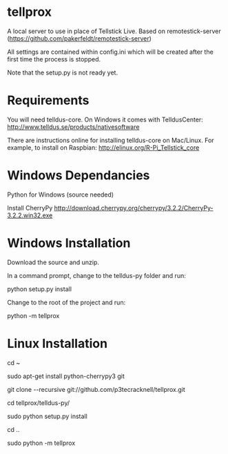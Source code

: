 tellprox
========

A local server to use in place of Tellstick Live. Based on remotestick-server (https://github.com/pakerfeldt/remotestick-server)

All settings are contained within config.ini which will be created after the first time the process is stopped.

Note that the setup.py is not ready yet.

Requirements
============
You will need telldus-core. On Windows it comes with TelldusCenter:
http://www.telldus.se/products/nativesoftware

There are instructions online for installing telldus-core on Mac/Linux. For example, to install on Raspbian:
http://elinux.org/R-Pi_Tellstick_core

Windows Dependancies
====================
Python for Windows (source needed)

Install CherryPy
http://download.cherrypy.org/cherrypy/3.2.2/CherryPy-3.2.2.win32.exe

Windows Installation
====================

Download the source and unzip.

In a command prompt, change to the telldus-py folder and run:

python setup.py install

Change to the  root of the project and run:

python -m tellprox


Linux Installation
==================

cd ~

sudo apt-get install python-cherrypy3 git

git clone --recursive git://github.com/p3tecracknell/tellprox.git

cd tellprox/telldus-py/

sudo python setup.py install

cd ..

sudo python -m tellprox
